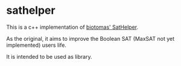 # sathelper

This is a c++ implementation of [biotomas' SatHelper](https://github.com/biotomas/SatHelper).

As the original, it aims to improve the Boolean SAT (MaxSAT not yet implemented) users life.

It is intended to be used as library.
